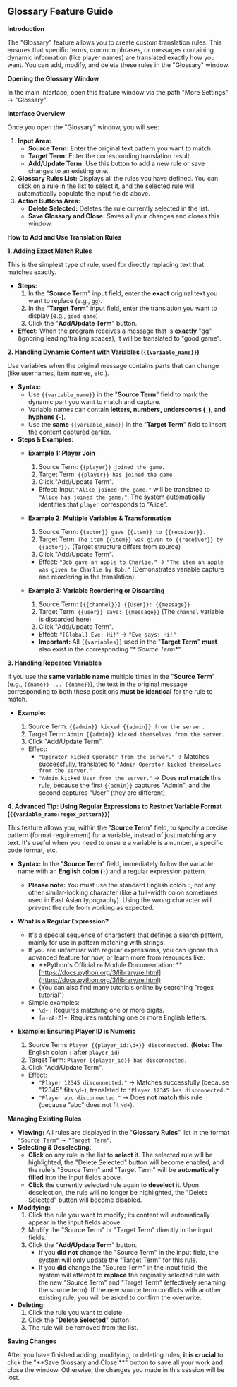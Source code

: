 ## Glossary Feature Guide

**Introduction**

The "Glossary" feature allows you to create custom translation rules. This ensures that specific terms, common phrases,
or messages containing dynamic information (like player names) are translated exactly how you want. You can add, modify,
and delete these rules in the "Glossary" window.

**Opening the Glossary Window**

In the main interface, open this feature window via the path "More Settings" -> "Glossary".

**Interface Overview**

Once you open the "Glossary" window, you will see:

1. **Input Area:**
    * **Source Term:** Enter the original text pattern you want to match.
    * **Target Term:** Enter the corresponding translation result.
    * **Add/Update Term:** Use this button to add a new rule or save changes to an existing one.
2. **Glossary Rules List:** Displays all the rules you have defined. You can click on a rule in the list to select it,
   and the selected rule will automatically populate the input fields above.
3. **Action Buttons Area:**
    * **Delete Selected:** Deletes the rule currently selected in the list.
    * **Save Glossary and Close:** Saves all your changes and closes this window.

**How to Add and Use Translation Rules**

**1. Adding Exact Match Rules**

This is the simplest type of rule, used for directly replacing text that matches exactly.

* **Steps:**
    1. In the "**Source Term**" input field, enter the **exact** original text you want to replace (e.g., `gg`).
    2. In the "**Target Term**" input field, enter the translation you want to display (e.g., `good game`).
    3. Click the "**Add/Update Term**" button.
* **Effect:** When the program receives a message that is **exactly** "gg" (ignoring leading/trailing spaces), it will
  be translated to "good game".

**2. Handling Dynamic Content with Variables (`{{variable_name}}`)**

Use variables when the original message contains parts that can change (like usernames, item names, etc.).

* **Syntax:**
    * Use `{{variable_name}}` in the "**Source Term**" field to mark the dynamic part you want to match and capture.
    * Variable names can contain **letters, numbers, underscores (`_`), and hyphens (`-`)**.
    * Use the **same** `{{variable_name}}` in the "**Target Term**" field to insert the content captured earlier.
* **Steps & Examples:**
    * **Example 1: Player Join**
        1. Source Term: `{{player}} joined the game.`
        2. Target Term: `{{player}} has joined the game.`
        3. Click "Add/Update Term".

        * Effect: Input `"Alice joined the game."` will be translated to `"Alice has joined the game."`. The system
          automatically identifies that `player` corresponds to "Alice".
    * **Example 2: Multiple Variables & Transformation**
        1. Source Term: `{{actor}} gave {{item}} to {{receiver}}.`
        2. Target Term: `The item {{item}} was given to {{receiver}} by {{actor}}.` (Target structure differs from
           source)
        3. Click "Add/Update Term".

        * Effect: `"Bob gave an apple to Charlie."` -> `"The item an apple was given to Charlie by Bob."` (Demonstrates
          variable capture and reordering in the translation).
    * **Example 3: Variable Reordering or Discarding**
        1. Source Term: `[{{channel}}] {{user}}: {{message}}`
        2. Target Term: `{{user}} says: {{message}}` (The `channel` variable is discarded here)
        3. Click "Add/Update Term".

        * Effect: `"[Global] Eve: Hi!"` -> `"Eve says: Hi!"`
        * **Important:** All `{{variables}}` used in the "**Target Term**" **must** also exist in the corresponding "*
          *Source Term**".

**3. Handling Repeated Variables**

If you use the **same variable name** multiple times in the "**Source Term**" (e.g., `{{name}} ... {{name}}`), the text
in the original message corresponding to both these positions **must be identical** for the rule to match.

* **Example:**
    1. Source Term: `{{admin}} kicked {{admin}} from the server.`
    2. Target Term: `Admin {{admin}} kicked themselves from the server.`
    3. Click "Add/Update Term".

    * Effect:
        * `"Operator kicked Operator from the server."` -> Matches successfully, translated to
          `"Admin Operator kicked themselves from the server."`
        * `"Admin kicked User from the server."` -> Does **not match** this rule, because the first `{{admin}}`
          captures "Admin", and the second captures "User" (they are different).

**4. Advanced Tip: Using Regular Expressions to Restrict Variable Format (`{{variable_name:regex_pattern}}`)**

This feature allows you, within the "**Source Term**" field, to specify a precise pattern (format requirement) for a
variable, instead of just matching any text. It's useful when you need to ensure a variable is a number, a specific code
format, etc.

* **Syntax:** In the "**Source Term**" field, immediately follow the variable name with an **English colon (`:`)** and a
  regular expression pattern.
    * **Please note:** You must use the standard English colon `:`, not any other similar-looking character (like a
      full-width colon sometimes used in East Asian typography). Using the wrong character will prevent the rule from
      working as expected.
* **What is a Regular Expression?**
    * It's a special sequence of characters that defines a search pattern, mainly for use in pattern matching with
      strings.
    * If you are unfamiliar with regular expressions, you can ignore this advanced feature for now, or learn more from
      resources like:
        * **Python's Official `re` Module Documentation:
          ** [https://docs.python.org/3/library/re.html](https://docs.python.org/3/library/re.html)
        * (You can also find many tutorials online by searching "regex tutorial")
    * Simple examples:
        * `\d+` : Requires matching one or more digits.
        * `[a-zA-Z]+`: Requires matching one or more English letters.
* **Example: Ensuring Player ID is Numeric**
    1. Source Term: `Player {{player_id:\d+}} disconnected.` (**Note:** The English colon `:` after `player_id`)
    2. Target Term: `Player {{player_id}} has disconnected.`
    3. Click "Add/Update Term".

    * Effect:
        * `"Player 12345 disconnected."` -> Matches successfully (because "12345" fits `\d+`), translated to
          `"Player 12345 has disconnected."`
        * `"Player abc disconnected."` -> Does **not match** this rule (because "abc" does not fit `\d+`).

**Managing Existing Rules**

* **Viewing:** All rules are displayed in the "**Glossary Rules**" list in the format `"Source Term" → "Target Term"`.
* **Selecting & Deselecting:**
    * **Click** on any rule in the list to **select** it. The selected rule will be highlighted, the "Delete Selected"
      button will become enabled, and the rule's "Source Term" and "Target Term" will be **automatically filled** into
      the input fields above.
    * **Click** the currently selected rule again to **deselect** it. Upon deselection, the rule will no longer be
      highlighted, the "Delete Selected" button will become disabled.
* **Modifying:**
    1. Click the rule you want to modify; its content will automatically appear in the input fields above.
    2. Modify the "Source Term" or "Target Term" directly in the input fields.
    3. Click the "**Add/Update Term**" button.
        * If you **did not** change the "Source Term" in the input field, the system will only update the "Target Term"
          for this rule.
        * If you **did** change the "Source Term" in the input field, the system will attempt to **replace** the
          originally selected rule with the new "Source Term" and "Target Term" (effectively renaming the source term).
          If the new source term conflicts with another existing rule, you will be asked to confirm the overwrite.
* **Deleting:**
    1. Click the rule you want to delete.
    2. Click the "**Delete Selected**" button.
    3. The rule will be removed from the list.

**Saving Changes**

After you have finished adding, modifying, or deleting rules, **it is crucial** to click the "**Save Glossary and Close
**" button to save all your work and close the window. Otherwise, the changes you made in this session will be lost.